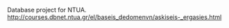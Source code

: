 Database project for NTUA. http://courses.dbnet.ntua.gr/el/baseis_dedomenvn/askiseis-_ergasies.html
